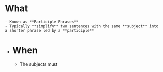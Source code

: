 # What
	- Known as **Participle Phrases**
	- Typically **simplify** two sentences with the same **subject** into a shorter phrase led by a **participle**
- # When
	- The subjects must